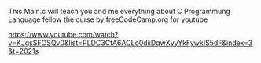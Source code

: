 This Main.c will teach you and me everything about C Programmung Language fellow the curse by freeCodeCamp.org for youtube 

https://www.youtube.com/watch?v=KJgsSFOSQv0&list=PLDC3CtA6ACLo0diiDqwXyyYkFywkIS5dF&index=3&t=2021s